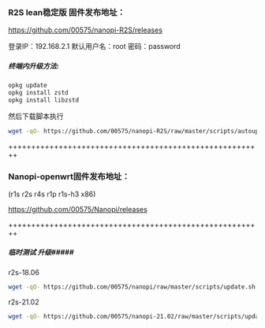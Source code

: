 ### R2S lean稳定版 固件发布地址：
https://github.com/00575/nanopi-R2S/releases

登录IP：192.168.2.1  默认用户名：root  密码：password

##### 终端内升级方法:  
```bash
opkg update
opkg install zstd
opkg install libzstd
```
然后下载脚本执行
```bash
wget -qO- https://github.com/00575/nanopi-R2S/raw/master/scripts/autoupdate.sh | sh
```

++++++++++++++++++++++++++++++++++++++++++++++++++++++++


### Nanopi-openwrt固件发布地址： 
(r1s r2s r4s r1p r1s-h3 x86)

https://github.com/00575/Nanopi/releases



++++++++++++++++++++++++++++++++++++++++++++++++++++++++


##### 临时测试 升级#####
r2s-18.06
```bash
wget -qO- https://github.com/00575/nanopi/raw/master/scripts/update.sh | sh
```
r2s-21.02
```bash
wget -qO- https://github.com/00575/nanopi-21.02/raw/master/scripts/update.sh | sh
```
